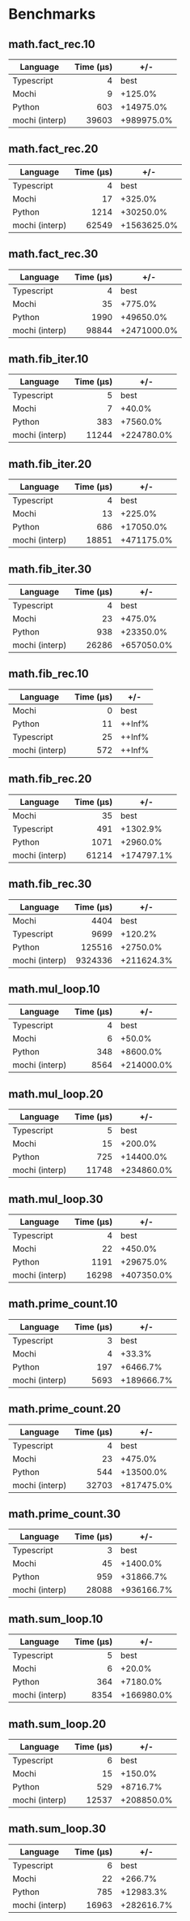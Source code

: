 # Benchmarks

## math.fact_rec.10
| Language | Time (µs) | +/- |
| --- | ---: | --- |
| Typescript | 4 | best |
| Mochi | 9 | +125.0% |
| Python | 603 | +14975.0% |
| mochi (interp) | 39603 | +989975.0% |

## math.fact_rec.20
| Language | Time (µs) | +/- |
| --- | ---: | --- |
| Typescript | 4 | best |
| Mochi | 17 | +325.0% |
| Python | 1214 | +30250.0% |
| mochi (interp) | 62549 | +1563625.0% |

## math.fact_rec.30
| Language | Time (µs) | +/- |
| --- | ---: | --- |
| Typescript | 4 | best |
| Mochi | 35 | +775.0% |
| Python | 1990 | +49650.0% |
| mochi (interp) | 98844 | +2471000.0% |

## math.fib_iter.10
| Language | Time (µs) | +/- |
| --- | ---: | --- |
| Typescript | 5 | best |
| Mochi | 7 | +40.0% |
| Python | 383 | +7560.0% |
| mochi (interp) | 11244 | +224780.0% |

## math.fib_iter.20
| Language | Time (µs) | +/- |
| --- | ---: | --- |
| Typescript | 4 | best |
| Mochi | 13 | +225.0% |
| Python | 686 | +17050.0% |
| mochi (interp) | 18851 | +471175.0% |

## math.fib_iter.30
| Language | Time (µs) | +/- |
| --- | ---: | --- |
| Typescript | 4 | best |
| Mochi | 23 | +475.0% |
| Python | 938 | +23350.0% |
| mochi (interp) | 26286 | +657050.0% |

## math.fib_rec.10
| Language | Time (µs) | +/- |
| --- | ---: | --- |
| Mochi | 0 | best |
| Python | 11 | ++Inf% |
| Typescript | 25 | ++Inf% |
| mochi (interp) | 572 | ++Inf% |

## math.fib_rec.20
| Language | Time (µs) | +/- |
| --- | ---: | --- |
| Mochi | 35 | best |
| Typescript | 491 | +1302.9% |
| Python | 1071 | +2960.0% |
| mochi (interp) | 61214 | +174797.1% |

## math.fib_rec.30
| Language | Time (µs) | +/- |
| --- | ---: | --- |
| Mochi | 4404 | best |
| Typescript | 9699 | +120.2% |
| Python | 125516 | +2750.0% |
| mochi (interp) | 9324336 | +211624.3% |

## math.mul_loop.10
| Language | Time (µs) | +/- |
| --- | ---: | --- |
| Typescript | 4 | best |
| Mochi | 6 | +50.0% |
| Python | 348 | +8600.0% |
| mochi (interp) | 8564 | +214000.0% |

## math.mul_loop.20
| Language | Time (µs) | +/- |
| --- | ---: | --- |
| Typescript | 5 | best |
| Mochi | 15 | +200.0% |
| Python | 725 | +14400.0% |
| mochi (interp) | 11748 | +234860.0% |

## math.mul_loop.30
| Language | Time (µs) | +/- |
| --- | ---: | --- |
| Typescript | 4 | best |
| Mochi | 22 | +450.0% |
| Python | 1191 | +29675.0% |
| mochi (interp) | 16298 | +407350.0% |

## math.prime_count.10
| Language | Time (µs) | +/- |
| --- | ---: | --- |
| Typescript | 3 | best |
| Mochi | 4 | +33.3% |
| Python | 197 | +6466.7% |
| mochi (interp) | 5693 | +189666.7% |

## math.prime_count.20
| Language | Time (µs) | +/- |
| --- | ---: | --- |
| Typescript | 4 | best |
| Mochi | 23 | +475.0% |
| Python | 544 | +13500.0% |
| mochi (interp) | 32703 | +817475.0% |

## math.prime_count.30
| Language | Time (µs) | +/- |
| --- | ---: | --- |
| Typescript | 3 | best |
| Mochi | 45 | +1400.0% |
| Python | 959 | +31866.7% |
| mochi (interp) | 28088 | +936166.7% |

## math.sum_loop.10
| Language | Time (µs) | +/- |
| --- | ---: | --- |
| Typescript | 5 | best |
| Mochi | 6 | +20.0% |
| Python | 364 | +7180.0% |
| mochi (interp) | 8354 | +166980.0% |

## math.sum_loop.20
| Language | Time (µs) | +/- |
| --- | ---: | --- |
| Typescript | 6 | best |
| Mochi | 15 | +150.0% |
| Python | 529 | +8716.7% |
| mochi (interp) | 12537 | +208850.0% |

## math.sum_loop.30
| Language | Time (µs) | +/- |
| --- | ---: | --- |
| Typescript | 6 | best |
| Mochi | 22 | +266.7% |
| Python | 785 | +12983.3% |
| mochi (interp) | 16963 | +282616.7% |

